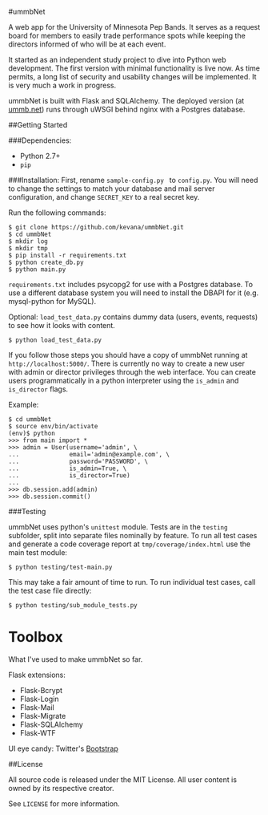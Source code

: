 #ummbNet

A web app for the University of Minnesota Pep Bands. It serves as a request board for members to easily trade performance spots while keeping the directors informed of who will be at each event.

It started as an independent study project to dive into Python web development. The first version with minimal functionality is live now. As time permits, a long list of security and usability changes will be implemented. It is very much a work in progress.

ummbNet is built with Flask and SQLAlchemy. The deployed version (at [ummb.net](http://ummb.net)) runs through uWSGI behind nginx with a Postgres database.

##Getting Started

###Dependencies:

+ Python 2.7+
+ `pip`

###Installation:
First, rename `sample-config.py	` to `config.py`. You will need to change the settings to match your database and mail server configuration, and change `SECRET_KEY` to a real secret key.

Run the following commands:

    $ git clone https://github.com/kevana/ummbNet.git
    $ cd ummbNet
    $ mkdir log
    $ mkdir tmp
    $ pip install -r requirements.txt
    $ python create_db.py
    $ python main.py

`requirements.txt` includes psycopg2 for use with a Postgres database. To use a different database system you will need to install the DBAPI for it (e.g. mysql-python for MySQL).

Optional: `load_test_data.py` contains dummy data (users, events, requests) to see how it looks with content.

    $ python load_test_data.py

If you follow those steps you should have a copy of ummbNet running at `http://localhost:5000/`. There is currently no way to create a new user with admin or director privileges through the web interface. You can create users programmatically in a python interpreter using the `is_admin` and `is_director` flags. 

Example:

    $ cd ummbNet
    $ source env/bin/activate
    (env)$ python
    >>> from main import *
    >>> admin = User(username='admin', \
    ...              email='admin@example.com', \
    ...              password='PASSWORD', \
    ...              is_admin=True, \
    ...              is_director=True)
    ...
    >>> db.session.add(admin)
    >>> db.session.commit()

###Testing

ummbNet uses python's `unittest` module. Tests are in the `testing` subfolder, split into separate files nominally by feature. To run all test cases and generate a code coverage report at `tmp/coverage/index.html` use the main test module:

    $ python testing/test-main.py

This may take a fair amount of time to run. To run individual test cases, call the test case file directly:

    $ python testing/sub_module_tests.py

# Toolbox

What I've used to make ummbNet so far. 

Flask extensions:
* Flask-Bcrypt
* Flask-Login
* Flask-Mail
* Flask-Migrate
* Flask-SQLAlchemy
* Flask-WTF

UI eye candy: Twitter's [Bootstrap](http://getbootstrap.com/)

##License

All source code is released under the MIT License. All user content is owned by its respective creator.

See `LICENSE` for more information.
